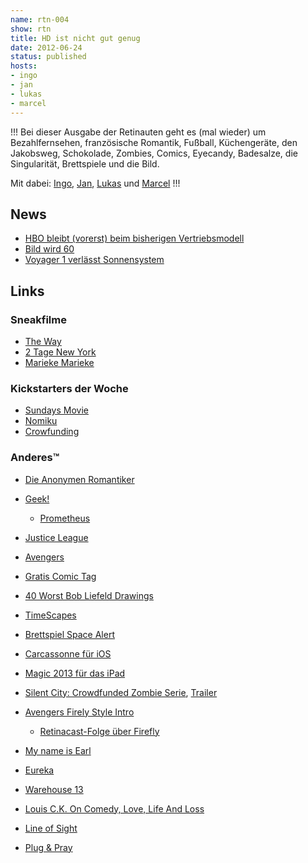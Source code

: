 ```yaml
---
name: rtn-004
show: rtn
title: HD ist nicht gut genug
date: 2012-06-24
status: published
hosts:
- ingo
- jan
- lukas
- marcel
---
```

!!!
Bei dieser Ausgabe der Retinauten geht es (mal wieder) um Bezahlfernsehen, französische Romantik, Fußball, Küchengeräte, den Jakobsweg, Schokolade, Zombies, Comics, Eyecandy, Badesalze, die Singularität, Brettspiele und die Bild.

Mit dabei: [Ingo](https://twitter.com/ingoebel), [Jan](https://twitter.com/jvanvinkenroye), [Lukas](https://twitter.com/blubser) und [Marcel](https://twitter.com/xartas)
!!!

## News

- [HBO bleibt (vorerst) beim bisherigen Vertriebsmodell](http://mediadecoder.blogs.nytimes.com/2012/06/06/hbo-says-no-for-now-to-fans-who-want-a-web-only-option/)
- [Bild wird 60](http://www.stefan-niggemeier.de/blog/50-60-jahre-bild/)
- [Voyager 1 verlässt Sonnensystem](http://www.sf-radio.net/webbeat/reallife/meldung,voyager1verlasstdassonnensystem,1,16892,00.php)

## Links

### Sneakfilme

- [The Way](http://www.imdb.com/title/tt1441912/)
- [2 Tage New York](http://www.imdb.com/title/tt1602472/)
- [Marieke Marieke](http://www.mariekemarieke.be/marieke/)

### Kickstarters der Woche

- [Sundays Movie](http://www.kickstarter.com/projects/1374452173/sundays-a-film-about-our-future)
- [Nomiku](http://www.kickstarter.com/projects/nomiku/nomiku-bring-sous-vide-into-your-kitchen)
- [Crowfunding](http://de.wikipedia.org/wiki/Crowdfunding)

### Anderes™

- [Die Anonymen Romantiker](http://www.die-anonymen-romantiker.de/)
- [Geek!](http://geek-mag.de)
  - [Prometheus](http://www.prometheus-movie.co.uk/)

- [Justice League](http://en.wikipedia.org/wiki/Justice_League)
- [Avengers](http://en.wikipedia.org/wiki/Avengers_(comics))
- [Gratis Comic Tag](http://www.gratiscomictag.de/)
- [40 Worst Bob Liefeld Drawings](http://www.progressiveboink.com/2012/4/21/2960508/worst-rob-liefeld-drawings)
- [TimeScapes](https://vimeo.com/42785517)
- [Brettspiel Space Alert](http://www.amazon.de/gp/product/B001Q9ERUI/ref=as_li_ss_tl?ie=UTF8&tag=trektrip&linkCode=as2&camp=1638&creative=19454&creativeASIN=B001Q9ERUI)
- [Carcassonne für iOS](http://itunes.apple.com/de/app/carcassonne/id375295479?mt=8)
- [Magic 2013 für das iPad](http://itunes.apple.com/de/app/magic-2013/id502588466?mt=8)
- [Silent City: Crowdfunded Zombie Serie](http://silentcityseries.com/), [Trailer](http://www.youtube.com/watch?v=sgK8iqoJrCY)
- [Avengers Firely Style Intro](http://www.sf-radio.net/webbeat/serien/meldung,avengersmitfireflyvorspann,1,16906,00.php)
  - [Retinacast-Folge über Firefly](https://secure.retinacast.de/rtc-s01e02-firefly/)

- [My name is Earl](http://de.wikipedia.org/wiki/My_Name_Is_Earl)
- [Eureka](http://www.imdb.de/title/tt0796264/)
- [Warehouse 13](http://www.imdb.de/title/tt1132290/)
- [Louis C.K. On Comedy, Love, Life And Loss](http://www.npr.org/2012/06/22/155371241/louis-c-k-on-comedy-love-life-and-loss)
- [Line of Sight](http://boingboing.net/2012/06/14/pov-documentary-on-underground.html)
- [Plug & Pray](http://www.imdb.com/title/tt1692889/)
